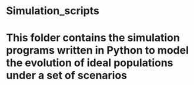 # Simulation_scripts
# This folder contains the simulation programs written in Python to model the evolution of ideal populations under a set of scenarios

